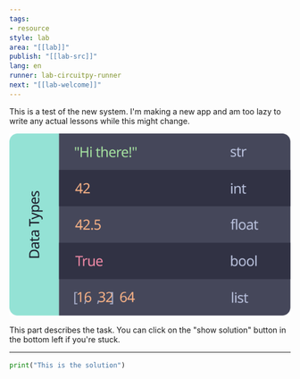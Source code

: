 ```yaml
---
tags:
- resource
style: lab
area: "[[lab]]"
publish: "[[lab-src]]"
lang: en
runner: lab-circuitpy-runner
next: "[[lab-welcome]]"
---
```


This is a test of the new system. I'm making a new app and am too lazy to write any actual lessons while this might change.

![data types](lab-0-data-types.svg)

This part describes the task. You can click on the "show solution" button in the bottom left if you're stuck.

---

```python
print("This is the solution")
```